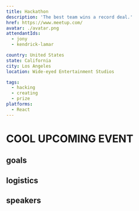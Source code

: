 ```yaml
---
title: Hackathon
description: 'The best team wins a record deal.'
href: https://www.meetup.com/
avatar: ./avatar.png
attendantIds:
  - jony
  - kendrick-lamar

country: United States
state: California
city: Los Angeles
location: Wide-eyed Entertainment Studios

tags:
  - hacking
  - creating
  - prize
platforms:
  - React
---
```


# COOL UPCOMING EVENT

## goals

## logistics

## speakers
